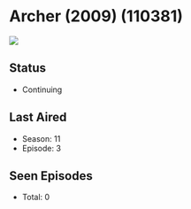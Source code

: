# Archer (2009) (110381)

<img src="https://dg31sz3gwrwan.cloudfront.net/poster/110381/330731-0-optimized.jpg" />

## Status
* Continuing
## Last Aired
* Season: 11
* Episode: 3
## Seen Episodes
* Total: 0
